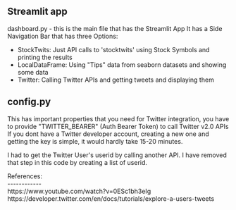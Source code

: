 ## Streamlit app

dashboard.py - this is the main file that has the Streamlit App
It has a Side Navigation Bar that has three Options:

- StockTwits: Just API calls to 'stocktwits' using Stock Symbols and printing the results
- LocalDataFrame: Using "Tips" data from seaborn datasets and showing some data
- Twitter: Calling Twitter APIs and getting tweets and displaying them


config.py
----------
This has important properties that you need for Twitter integration, you have to provide "TWITTER_BEARER" (Auth Bearer Token) to call Twitter v2.0 APIs
If you dont have a Twitter developer account, creating a new one and getting the key is simple, it would hardly take 15-20 minutes.

I had to get the Twitter User's userid by calling another API. I have removed that step in this code by creating a list of userid.



<P>
References:
<br>
------------
<br>
https://www.youtube.com/watch?v=0ESc1bh3eIg
<br>
https://developer.twitter.com/en/docs/tutorials/explore-a-users-tweets
</P>

